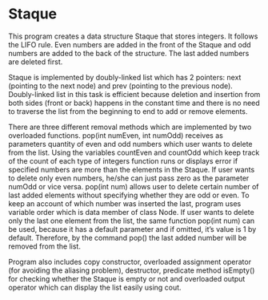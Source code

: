 # Staque

This program creates a data structure Staque that stores integers. It follows the LIFO rule. Even numbers are added in the front of the Staque and odd numbers are added to the back of the structure. The last added numbers are deleted first.

Staque is implemented by doubly-linked list which has 2 pointers: next (pointing to the next node) and prev (pointing to the previous node). Doubly-linked list in this task is efficient because deletion and insertion from both sides (front or back) happens in the constant time and there is no need to traverse the list from the beginning to end to add or remove elements.

There are three different removal methods which are implemented by two overloaded functions. pop(int numEven, int numOdd) receives as parameters quantity of even and odd numbers which user wants to delete from the list. Using the variables countEven and countOdd which keep track of the count of each type of integers function runs or displays error if specified numbers are more than the elements in the Staque. If user wants to delete only even numbers, he/she can just pass zero as the parameter numOdd or vice versa. pop(int num) allows user to delete certain number of last added elements without specifying whether they are odd or even. To keep an account of which number was inserted the last, program uses variable order which is data member of class Node. If user wants to delete only the last one element from the list, the same function pop(int num) can be used, because it has a default parameter and if omitted, it’s value is 1 by default. Therefore, by the command pop() the last added number will be removed from the list. 

Program also includes copy constructor, overloaded assignment operator (for avoiding the aliasing problem), destructor, predicate method isEmpty() for checking whether the Staque is empty or not and overloaded output operator which can display the list easily using cout.
